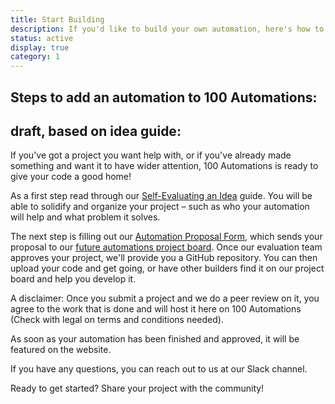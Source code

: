 ```yaml
---
title: Start Building
description: If you'd like to build your own automation, here's how to get started
status: active
display: true
category: 1
---
```


## Steps to add an automation to 100 Automations:

## draft, based on idea guide: 

If you've got a project you want help with, or if you've already made something and want it to have wider attention, 100 Automations is ready to give your code a good home!

As a first step read through our [Self-Evaluating an Idea](/guides/self-evaluating-new-automation-idea.html) guide. You will be able to solidify and organize your project – such as who your automation will help and what problem it solves.

The next step is filling out our [Automation Proposal Form](https://forms.gle/daURL7woEeCNans89), which sends your proposal to our [future automations project board](https://github.com/100Automations/futureautomations/projects/1). Once our evaluation team approves your project, we'll provide you a GitHub repository. You can then upload your code and get going, or have other builders find it on our project board and help you develop it. 

A disclaimer: Once you submit a project and we do a peer review on it, you agree to the work that is done and will host it here on 100 Automations (Check with legal on terms and conditions needed).

As soon as your automation has been finished and approved, it will be featured on the website.

If you have any questions, you can reach out to us at our Slack channel.

Ready to get started?
Share your project with the community!

